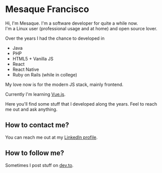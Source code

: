 # Mesaque Francisco

Hi, I'm Mesaque. I'm a software developer for quite a while now.  
I'm a Linux user (professional usage and at home) and open source lover.

Over the years I had the chance to developed in
- Java
- PHP
- HTML5 + Vanilla JS
- React
- React Native
- Ruby on Rails (while in college)

My love now is for the modern JS stack, mainly frontend.

Currently I'm learning [Vue.js].

Here you'll find some stuff that I developed along the years. Feel to reach me out and ask anything.


##  How to contact me?
You can reach me out at my [LinkedIn profile].

## How to follow me?
Sometimes I post stuff on [dev.to].

[Vue.js]: https://vuejs.org/
[LinkedIn profile]: https://linkedin.com/in/mesaquen
[dev.to]: https://dev.to/mesaquen
